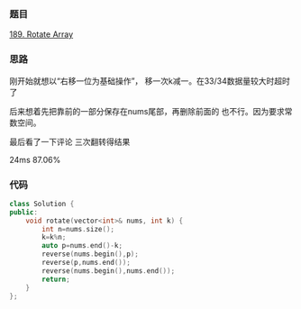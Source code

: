 ### 题目
[189. Rotate Array](https://leetcode-cn.com/problems/rotate-array/submissions/)
### 思路
刚开始就想以“右移一位为基础操作”， 移一次k减一。在33/34数据量较大时超时了

后来想着先把靠前的一部分保存在nums尾部，再删除前面的 也不行。因为要求常数空间。

最后看了一下评论 三次翻转得结果

24ms 87.06%
### 代码
```c++
class Solution {
public:
    void rotate(vector<int>& nums, int k) {
        int n=nums.size();
        k=k%n;
        auto p=nums.end()-k;
        reverse(nums.begin(),p);
        reverse(p,nums.end());
        reverse(nums.begin(),nums.end());
        return;
    }
};
```
